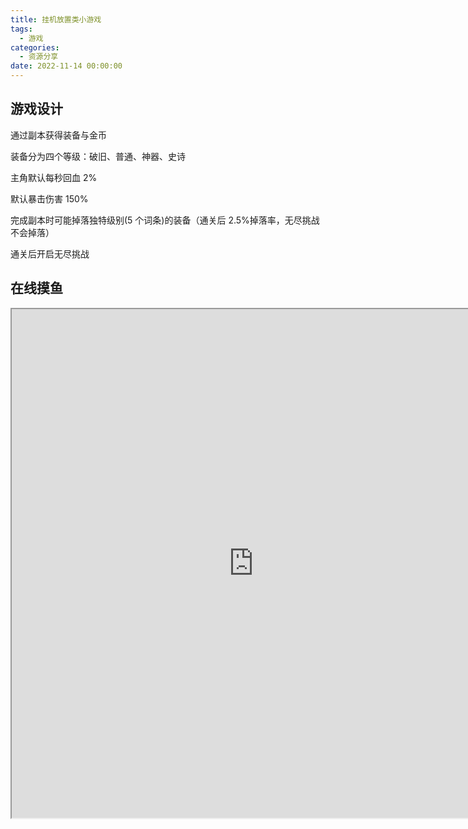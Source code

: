 ```yaml
---
title: 挂机放置类小游戏
tags:
  - 游戏
categories:
  - 资源分享
date: 2022-11-14 00:00:00
---
```


> 

<!-- more -->

## 游戏设计

通过副本获得装备与金币

装备分为四个等级：破旧、普通、神器、史诗

主角默认每秒回血 2%

默认暴击伤害 150%

完成副本时可能掉落独特级别(5 个词条)的装备（通关后 2.5%掉落率，无尽挑战不会掉落）

通关后开启无尽挑战

## 在线摸鱼

<iframe src="https://game.dusays.com/#/" width="774" height="814"></iframe>